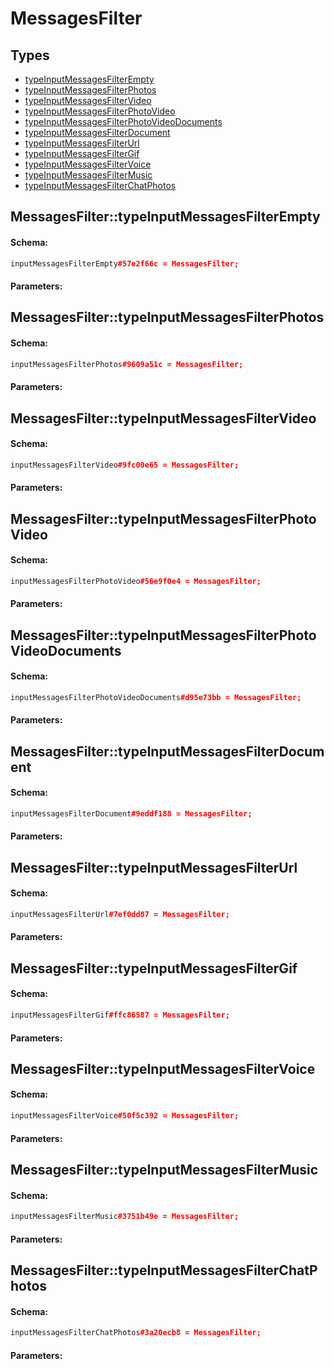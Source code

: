 # MessagesFilter

## Types

* [typeInputMessagesFilterEmpty](#messagesfiltertypeinputmessagesfilterempty)
* [typeInputMessagesFilterPhotos](#messagesfiltertypeinputmessagesfilterphotos)
* [typeInputMessagesFilterVideo](#messagesfiltertypeinputmessagesfiltervideo)
* [typeInputMessagesFilterPhotoVideo](#messagesfiltertypeinputmessagesfilterphotovideo)
* [typeInputMessagesFilterPhotoVideoDocuments](#messagesfiltertypeinputmessagesfilterphotovideodocuments)
* [typeInputMessagesFilterDocument](#messagesfiltertypeinputmessagesfilterdocument)
* [typeInputMessagesFilterUrl](#messagesfiltertypeinputmessagesfilterurl)
* [typeInputMessagesFilterGif](#messagesfiltertypeinputmessagesfiltergif)
* [typeInputMessagesFilterVoice](#messagesfiltertypeinputmessagesfiltervoice)
* [typeInputMessagesFilterMusic](#messagesfiltertypeinputmessagesfiltermusic)
* [typeInputMessagesFilterChatPhotos](#messagesfiltertypeinputmessagesfilterchatphotos)

## MessagesFilter::typeInputMessagesFilterEmpty

#### Schema:

```c++
inputMessagesFilterEmpty#57e2f66c = MessagesFilter;
```

#### Parameters:


## MessagesFilter::typeInputMessagesFilterPhotos

#### Schema:

```c++
inputMessagesFilterPhotos#9609a51c = MessagesFilter;
```

#### Parameters:


## MessagesFilter::typeInputMessagesFilterVideo

#### Schema:

```c++
inputMessagesFilterVideo#9fc00e65 = MessagesFilter;
```

#### Parameters:


## MessagesFilter::typeInputMessagesFilterPhotoVideo

#### Schema:

```c++
inputMessagesFilterPhotoVideo#56e9f0e4 = MessagesFilter;
```

#### Parameters:


## MessagesFilter::typeInputMessagesFilterPhotoVideoDocuments

#### Schema:

```c++
inputMessagesFilterPhotoVideoDocuments#d95e73bb = MessagesFilter;
```

#### Parameters:


## MessagesFilter::typeInputMessagesFilterDocument

#### Schema:

```c++
inputMessagesFilterDocument#9eddf188 = MessagesFilter;
```

#### Parameters:


## MessagesFilter::typeInputMessagesFilterUrl

#### Schema:

```c++
inputMessagesFilterUrl#7ef0dd87 = MessagesFilter;
```

#### Parameters:


## MessagesFilter::typeInputMessagesFilterGif

#### Schema:

```c++
inputMessagesFilterGif#ffc86587 = MessagesFilter;
```

#### Parameters:


## MessagesFilter::typeInputMessagesFilterVoice

#### Schema:

```c++
inputMessagesFilterVoice#50f5c392 = MessagesFilter;
```

#### Parameters:


## MessagesFilter::typeInputMessagesFilterMusic

#### Schema:

```c++
inputMessagesFilterMusic#3751b49e = MessagesFilter;
```

#### Parameters:


## MessagesFilter::typeInputMessagesFilterChatPhotos

#### Schema:

```c++
inputMessagesFilterChatPhotos#3a20ecb8 = MessagesFilter;
```

#### Parameters:


